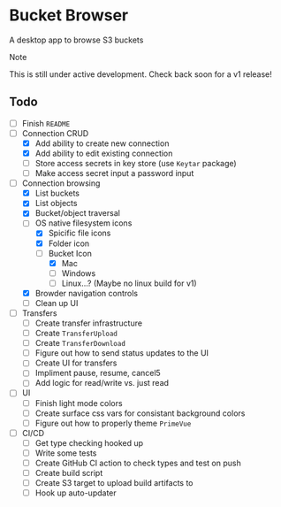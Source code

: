 # Bucket Browser

A desktop app to browse S3 buckets

> [!NOTE]
> This is still under active development. Check back soon for a v1 release!

## Todo

- [ ] Finish `README`
- [ ] Connection CRUD
  - [x] Add ability to create new connection
  - [x] Add ability to edit existing connection
  - [ ] Store access secrets in key store (use `Keytar` package)
  - [ ] Make access secret input a password input
- [ ] Connection browsing
  - [x] List buckets
  - [x] List objects
  - [x] Bucket/object traversal
  - [ ] OS native filesystem icons
    - [x] Spicific file icons
    - [x] Folder icon
    - [ ] Bucket Icon
      - [x] Mac
      - [ ] Windows
      - [ ] Linux...? (Maybe no linux build for v1)
  - [x] Browder navigation controls
  - [ ] Clean up UI
- [ ] Transfers
  - [ ] Create transfer infrastructure
  - [ ] Create `TransferUpload`
  - [ ] Create `TransferDownload`
  - [ ] Figure out how to send status updates to the UI
  - [ ] Create UI for transfers
  - [ ] Impliment pause, resume, cancel5
  - [ ] Add logic for read/write vs. just read
- [ ] UI
  - [ ] Finish light mode colors
  - [ ] Create surface css vars for consistant background colors
  - [ ] Figure out how to properly theme `PrimeVue`
- [ ] CI/CD
  - [ ] Get type checking hooked up
  - [ ] Write some tests
  - [ ] Create GitHub CI action to check types and test on push
  - [ ] Create build script
  - [ ] Create S3 target to upload build artifacts to
  - [ ] Hook up auto-updater
